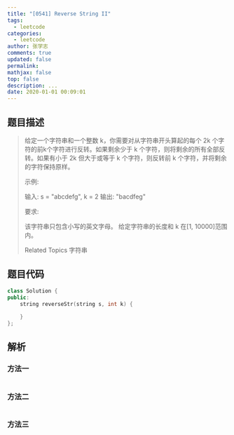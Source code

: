 ```yaml
---
title: "[0541] Reverse String II"
tags:
  - leetcode
categories:
  - leetcode
author: 张学志
comments: true
updated: false
permalink:
mathjax: false
top: false
description: ...
date: 2020-01-01 00:09:01
---
```


## 题目描述

> 给定一个字符串和一个整数 k，你需要对从字符串开头算起的每个 2k 个字符的前k个字符进行反转。如果剩余少于 k 个字符，则将剩余的所有全部反转。如果有小于 2k 但大于或等于 k 个字符，则反转前 k 个字符，并将剩余的字符保持原样。 
> 
> 示例: 
> 
> 
> 输入: s = "abcdefg", k = 2
> 输出: "bacdfeg"
> 
> 
> 要求: 
> 
> 
> 该字符串只包含小写的英文字母。 
> 给定字符串的长度和 k 在[1, 10000]范围内。 
> 
> Related Topics 字符串

## 题目代码

```cpp
class Solution {
public:
    string reverseStr(string s, int k) {
        
    }
};
```

## 解析

### 方法一

```cpp

```

### 方法二

```cpp

```

### 方法三

```cpp

```

